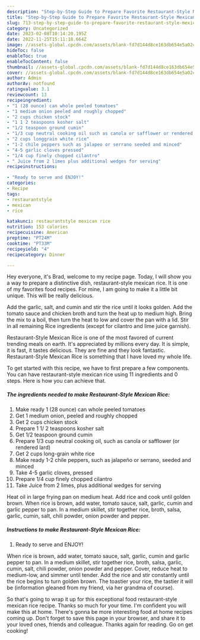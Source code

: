 ```yaml
---
description: "Step-by-Step Guide to Prepare Favorite Restaurant-Style Mexican Rice"
title: "Step-by-Step Guide to Prepare Favorite Restaurant-Style Mexican Rice"
slug: 713-step-by-step-guide-to-prepare-favorite-restaurant-style-mexican-rice
category: Uncategorized
date: 2023-02-08T10:14:20.195Z
date: 2022-11-25T15:11:18.664Z
image: //assets-global.cpcdn.com/assets/blank-fd7d144d8ce163db654e5a02c40b08a2775adb7897d16e4062681dc7e1b2800f.png
hideToc: false
enableToc: true
enableTocContent: false
thumbnail: //assets-global.cpcdn.com/assets/blank-fd7d144d8ce163db654e5a02c40b08a2775adb7897d16e4062681dc7e1b2800f.png
cover: //assets-global.cpcdn.com/assets/blank-fd7d144d8ce163db654e5a02c40b08a2775adb7897d16e4062681dc7e1b2800f.png
author: Admin
authorAv: notfound
ratingvalue: 3.1
reviewcount: 13
recipeingredient:
- "1 (28 ounce) can whole peeled tomatoes"
- "1 medium onion peeled and roughly chopped"
- "2 cups chicken stock"
- "1 1 2 teaspoons kosher salt"
- "1/2 teaspoon ground cumin"
- "1/3 cup neutral cooking oil such as canola or safflower or rendered lard"
- "2 cups longgrain white rice"
- "1-2 chile peppers such as jalapeo or serrano seeded and minced"
- "4-5 garlic cloves pressed"
- "1/4 cup finely chopped cilantro"
- " Juice from 2 limes plus additional wedges for serving"
recipeinstructions:

- "Ready to serve and ENJOY!"
categories:
- Recipe
tags:
- restaurantstyle
- mexican
- rice

katakunci: restaurantstyle mexican rice 
nutrition: 153 calories
recipecuisine: American
preptime: "PT24M"
cooktime: "PT33M"
recipeyield: "4"
recipecategory: Dinner

---
```



Hey everyone, it's Brad, welcome to my recipe page. Today, I will show you a way to prepare a distinctive dish, restaurant-style mexican rice. It is one of my favorites food recipes. For mine, I am going to make it a little bit unique. This will be really delicious.

Add the garlic, salt, and cumin and stir the rice until it looks golden. Add the tomato sauce and chicken broth and turn the heat up to medium high. Bring the mix to a boil, then turn the heat to low and cover the pan with a lid. Stir in all remaining Rice ingredients (except for cilantro and lime juice garnish).

Restaurant-Style Mexican Rice is one of the most favored of current trending meals on earth. It's appreciated by millions every day. It is simple, it is fast, it tastes delicious. They are fine and they look fantastic. Restaurant-Style Mexican Rice is something that I have loved my whole life.


To get started with this recipe, we have to first prepare a few components. You can have restaurant-style mexican rice using 11 ingredients and 0 steps. Here is how you can achieve that.

<!--inarticleads1-->

##### The ingredients needed to make Restaurant-Style Mexican Rice:

1. Make ready 1 (28 ounce) can whole peeled tomatoes
1. Get 1 medium onion, peeled and roughly chopped
1. Get 2 cups chicken stock
1. Prepare 1 1/ 2 teaspoons kosher salt
1. Get 1/2 teaspoon ground cumin
1. Prepare 1/3 cup neutral cooking oil, such as canola or safflower (or rendered lard)
1. Get 2 cups long-grain white rice
1. Make ready 1-2 chile peppers, such as jalapeño or serrano, seeded and minced
1. Take 4-5 garlic cloves, pressed
1. Prepare 1/4 cup finely chopped cilantro
1. Take  Juice from 2 limes, plus additional wedges for serving


Heat oil in large frying pan on medium heat. Add rice and cook until golden brown. When rice is brown, add water, tomato sauce, salt, garlic, cumin and garlic pepper to pan. In a medium skillet, stir together rice, broth, salsa, garlic, cumin, salt, chili powder, onion powder and pepper. 

<!--inarticleads2-->

##### Instructions to make Restaurant-Style Mexican Rice:


1. Ready to serve and ENJOY!

When rice is brown, add water, tomato sauce, salt, garlic, cumin and garlic pepper to pan. In a medium skillet, stir together rice, broth, salsa, garlic, cumin, salt, chili powder, onion powder and pepper. Cover, reduce heat to medium-low, and simmer until tender. Add the rice and stir constantly until the rice begins to turn golden brown. The toastier your rice, the tastier it will be (information gleaned from my friend, via her grandma of course). 

So that's going to wrap it up for this exceptional food restaurant-style mexican rice recipe. Thanks so much for your time. I'm confident you will make this at home. There's gonna be more interesting food at home recipes coming up. Don't forget to save this page in your browser, and share it to your loved ones, friends and colleague. Thanks again for reading. Go on get cooking!
